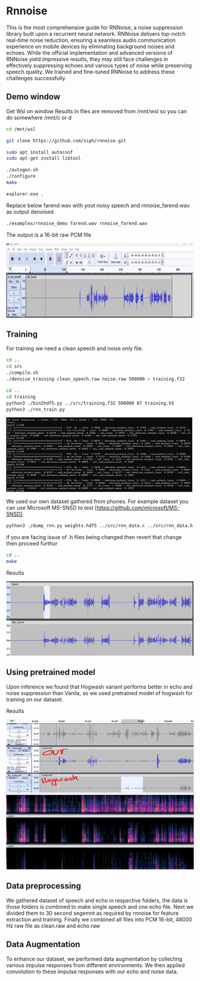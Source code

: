 # Rnnoise

This is the most comprehensive guide for RNNoise, a noise suppression library built upon a recurrent neural network. RNNoise delivers top-notch real-time noise reduction, ensuring a seamless audio communication experience on mobile devices by eliminating background noises and echoes. While the official implementation and advanced versions of RNNoise yield impressive results, they may still face challenges in effectively suppressing echoes and various types of noise while preserving speech quality. We trained and fine-tuned RNNoise to address these challenges successfully.

## Demo window

Get Wsl on window
Results in files are removed from /mnt/wsl so you can do somewhere /mnt/c or d
```bash
cd /mnt/wsl
```

```bash
git clone https://github.com/xiph/rnnoise.git
```

```bash
sudo apt install autoconf
sudo apt-get install libtool
```

```bash
./autogen.sh
./configure
make
```

```bash
explorer.exe .
```
Replace below  farend.wav with yout noisy speech and rnnoise_farend.wav as output denoised

```bash
./examples/rnnoise_demo farend.wav rnnoise_farend.wav
```
The output is a 16-bit raw PCM file

<img src="/img/output.png" width="1000" height="200">

## Training

For training we need a clean speech and noise only file. 

```bash
cd ..
cd src
./compile.sh
./denoise_training clean_speech.raw noise.raw 500000 > training.f32
```

```bash
cd ..
cd training
python3 ./bin2hdf5.py ../src/training.f32 500000 87 training.h5
python3 ./rnn_train.py
```

<img src="/img/train.png" width="500" height="200">

We used our own dataset gathered from phones. For example dataset you can use Microsoft MS-SNSD to test [https://github.com/microsoft/MS-SNSD]


```bash
python3 ./dump_rnn.py weights.hdf5 ../src/rnn_data.c ../src/rnn_data.h orig
```

if you are facing issue of .h files being changed then revert that change then proceed furthur

```bash
cd ..
make
```


Results

<img src="/img/output2.png" width="1000" height="200">



## Using pretrained model

Upon inference we found that Hogwash variant performs better in echo and noise suppression than Vanila, so we used pretrained model of hogwash for training on our dataset.

Results


<img src="/img/hog3.png" width="1000" height="200">

<img src="/img/hog2.png" width="1000" height="200">



## Data preprocessing

We gathered dataset of speech and echo in respective folders, the data is those folders is combined to make single speech and one echo file. Next we divided them to 30 second segemnt as required by rnnoise for feature extraction and training. Finally we combined all files into PCM 16-bit, 48000 Hz raw file as clean.raw and echo.raw


## Data Augmentation

To enhance our dataset, we performed data augmentation by collecting various impulse responses from different environments. We then applied convolution to these impulse responses with our echo and noise data.











